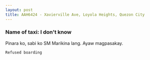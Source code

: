 ```yaml
---
layout: post
title: AAH6424 - Xavierville Ave, Loyola Heights, Quezon City
---
```


### Name of taxi: I don't know

Pinara ko, sabi ko SM Marikina lang. Ayaw magpasakay. 

```Refused boarding```

